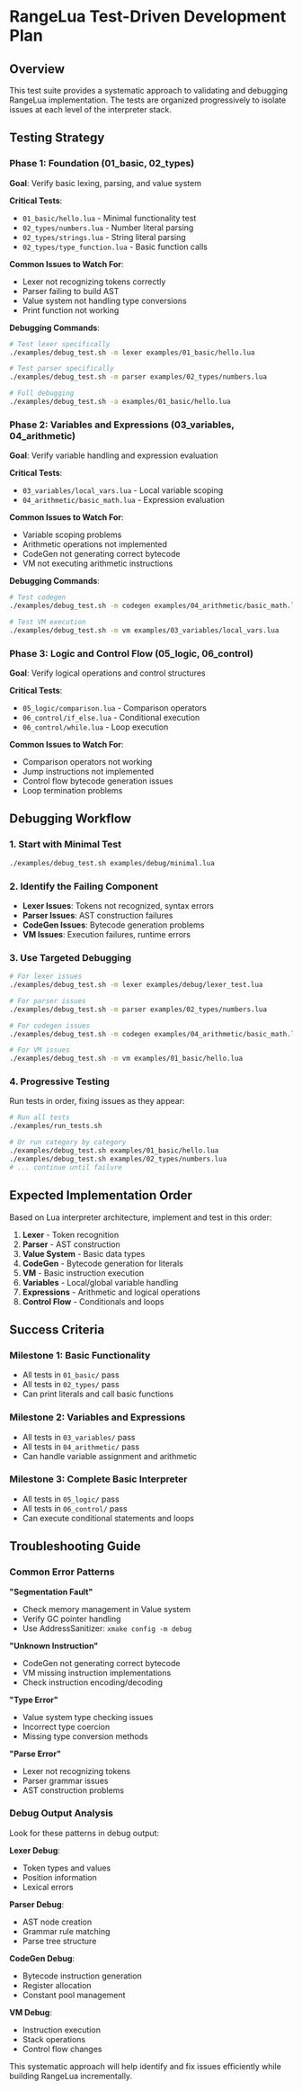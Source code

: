# RangeLua Test-Driven Development Plan

## Overview

This test suite provides a systematic approach to validating and debugging RangeLua implementation. The tests are organized progressively to isolate issues at each level of the interpreter stack.

## Testing Strategy

### Phase 1: Foundation (01_basic, 02_types)
**Goal**: Verify basic lexing, parsing, and value system

**Critical Tests**:
- `01_basic/hello.lua` - Minimal functionality test
- `02_types/numbers.lua` - Number literal parsing
- `02_types/strings.lua` - String literal parsing
- `02_types/type_function.lua` - Basic function calls

**Common Issues to Watch For**:
- Lexer not recognizing tokens correctly
- Parser failing to build AST
- Value system not handling type conversions
- Print function not working

**Debugging Commands**:
```bash
# Test lexer specifically
./examples/debug_test.sh -m lexer examples/01_basic/hello.lua

# Test parser specifically  
./examples/debug_test.sh -m parser examples/02_types/numbers.lua

# Full debugging
./examples/debug_test.sh -a examples/01_basic/hello.lua
```

### Phase 2: Variables and Expressions (03_variables, 04_arithmetic)
**Goal**: Verify variable handling and expression evaluation

**Critical Tests**:
- `03_variables/local_vars.lua` - Local variable scoping
- `04_arithmetic/basic_math.lua` - Expression evaluation

**Common Issues to Watch For**:
- Variable scoping problems
- Arithmetic operations not implemented
- CodeGen not generating correct bytecode
- VM not executing arithmetic instructions

**Debugging Commands**:
```bash
# Test codegen
./examples/debug_test.sh -m codegen examples/04_arithmetic/basic_math.lua

# Test VM execution
./examples/debug_test.sh -m vm examples/03_variables/local_vars.lua
```

### Phase 3: Logic and Control Flow (05_logic, 06_control)
**Goal**: Verify logical operations and control structures

**Critical Tests**:
- `05_logic/comparison.lua` - Comparison operators
- `06_control/if_else.lua` - Conditional execution
- `06_control/while.lua` - Loop execution

**Common Issues to Watch For**:
- Comparison operators not working
- Jump instructions not implemented
- Control flow bytecode generation issues
- Loop termination problems

## Debugging Workflow

### 1. Start with Minimal Test
```bash
./examples/debug_test.sh examples/debug/minimal.lua
```

### 2. Identify the Failing Component
- **Lexer Issues**: Tokens not recognized, syntax errors
- **Parser Issues**: AST construction failures
- **CodeGen Issues**: Bytecode generation problems
- **VM Issues**: Execution failures, runtime errors

### 3. Use Targeted Debugging
```bash
# For lexer issues
./examples/debug_test.sh -m lexer examples/debug/lexer_test.lua

# For parser issues
./examples/debug_test.sh -m parser examples/02_types/numbers.lua

# For codegen issues
./examples/debug_test.sh -m codegen examples/04_arithmetic/basic_math.lua

# For VM issues
./examples/debug_test.sh -m vm examples/01_basic/hello.lua
```

### 4. Progressive Testing
Run tests in order, fixing issues as they appear:
```bash
# Run all tests
./examples/run_tests.sh

# Or run category by category
./examples/debug_test.sh examples/01_basic/hello.lua
./examples/debug_test.sh examples/02_types/numbers.lua
# ... continue until failure
```

## Expected Implementation Order

Based on Lua interpreter architecture, implement and test in this order:

1. **Lexer** - Token recognition
2. **Parser** - AST construction  
3. **Value System** - Basic data types
4. **CodeGen** - Bytecode generation for literals
5. **VM** - Basic instruction execution
6. **Variables** - Local/global variable handling
7. **Expressions** - Arithmetic and logical operations
8. **Control Flow** - Conditionals and loops

## Success Criteria

### Milestone 1: Basic Functionality
- All tests in `01_basic/` pass
- All tests in `02_types/` pass
- Can print literals and call basic functions

### Milestone 2: Variables and Expressions  
- All tests in `03_variables/` pass
- All tests in `04_arithmetic/` pass
- Can handle variable assignment and arithmetic

### Milestone 3: Complete Basic Interpreter
- All tests in `05_logic/` pass
- All tests in `06_control/` pass
- Can execute conditional statements and loops

## Troubleshooting Guide

### Common Error Patterns

**"Segmentation Fault"**
- Check memory management in Value system
- Verify GC pointer handling
- Use AddressSanitizer: `xmake config -m debug`

**"Unknown Instruction"**
- CodeGen not generating correct bytecode
- VM missing instruction implementations
- Check instruction encoding/decoding

**"Type Error"**
- Value system type checking issues
- Incorrect type coercion
- Missing type conversion methods

**"Parse Error"**
- Lexer not recognizing tokens
- Parser grammar issues
- AST construction problems

### Debug Output Analysis

Look for these patterns in debug output:

**Lexer Debug**:
- Token types and values
- Position information
- Lexical errors

**Parser Debug**:
- AST node creation
- Grammar rule matching
- Parse tree structure

**CodeGen Debug**:
- Bytecode instruction generation
- Register allocation
- Constant pool management

**VM Debug**:
- Instruction execution
- Stack operations
- Control flow changes

This systematic approach will help identify and fix issues efficiently while building RangeLua incrementally.
